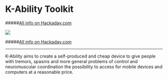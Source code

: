 # K-Ability Toolkit

#####[All info on Hackaday.com](https://hackaday.io/project/191239-k-ability-toolkit "All info on Hackaday.com")

![](https://cdn.hackaday.io/images/5365921684875234227.png)

#####[All info on Hackaday.com](https://hackaday.io/project/191239-k-ability-toolkit "All info on Hackaday.com")


------------


K-Ability aims to create a self-produced and cheap device to give people with tremors, spasms and more general problems of control and neuromuscular coordination the possibility to access for mobile devices and computers at a reasonable price.